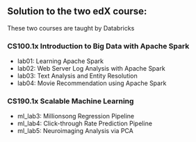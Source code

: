 ## Solution to the two edX course:
These two courses are taught by Databricks

### CS100.1x Introduction to Big Data with Apache Spark
- lab01: Learning Apache Spark
- lab02: Web Server Log Analysis with Apache Spark
- lab03: Text Analysis and Entity Resolution
- lab04: Movie Recommendation using Apache Spark

### CS190.1x Scalable Machine Learning
- ml_lab3: Millionsong Regression Pipeline
- ml_lab4: Click-through Rate Prediction Pipeline
- ml_lab5: Neuroimaging Analysis via PCA
